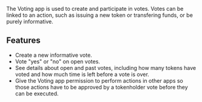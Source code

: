 The Voting app is used to create and participate in votes. Votes can be linked to an action, such as issuing a new token or transfering funds, or be purely informative.

## Features
- Create a new informative vote.
- Vote "yes" or "no" on open votes.
- See details about open and past votes, including how many tokens have voted and how much time is left before a vote is over.
- Give the Voting app permission to perform actions in other apps so those actions have to be approved by a tokenholder vote before they can be executed.
